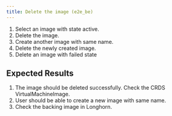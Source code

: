 ```yaml
---
title: Delete the image	(e2e_be)
---
```

1. Select an image with state active.
1. Delete the image.
1. Create another image with same name.
1. Delete the newly created image.
1. Delete an image with failed state

## Expected Results
1. The image should be deleted successfully. Check the CRDS VirtualMachineImage.
1. User should be able to create a new image with same name.
1. Check the backing image in Longhorn.
